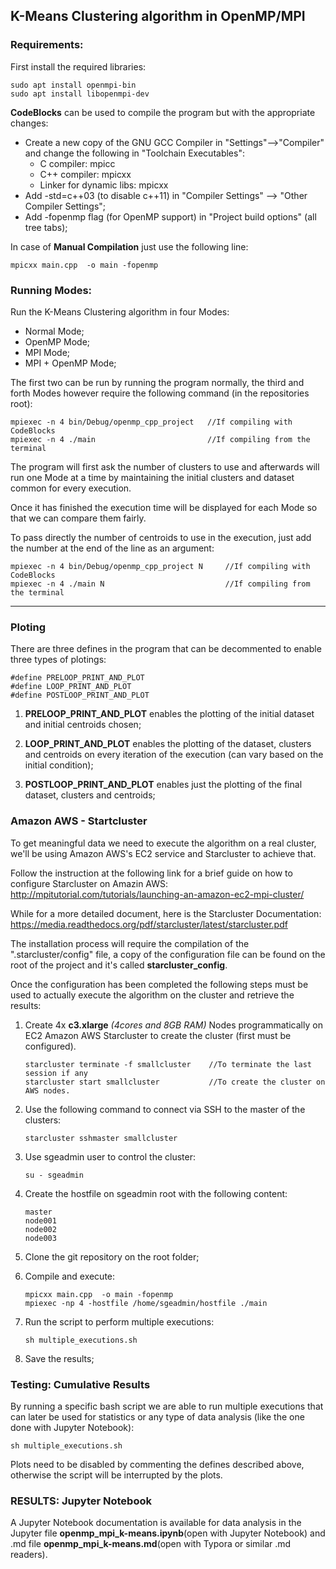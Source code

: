 ## K-Means Clustering algorithm in OpenMP/MPI

### Requirements:

First install the required libraries:

```
sudo apt install openmpi-bin
sudo apt install libopenmpi-dev
```

**CodeBlocks** can be used to compile the program but with the appropriate changes:

- Create a new copy of the GNU GCC Compiler in "Settings"-->"Compiler" and change the following in "Toolchain Executables":
  - C compiler: mpicc
  - C++ compiler: mpicxx
  - Linker for dynamic libs: mpicxx 
- Add -std=c++03 (to disable c++11) in "Compiler Settings" --> "Other Compiler Settings";
- Add -fopenmp flag (for OpenMP support) in "Project build options" (all tree tabs);

In case of **Manual Compilation** just use the following line:

```
mpicxx main.cpp  -o main -fopenmp
```

### Running Modes:

Run the K-Means Clustering algorithm in four Modes:

- Normal Mode;
- OpenMP Mode;
- MPI Mode;
- MPI + OpenMP Mode;

The first two can be run by running the program normally, the third and forth Modes however require the following command (in the repositories root):

```
mpiexec -n 4 bin/Debug/openmp_cpp_project	//If compiling with CodeBlocks
mpiexec -n 4 ./main							//If compiling from the terminal
```

The program will first ask the number of clusters to use and afterwards will run one Mode at a time by maintaining the initial clusters and dataset common for every execution. 

Once it has finished the execution time will be displayed for each Mode so that we can compare them fairly.

To pass directly the number of centroids to use in the execution, just add the number at the end of the line as an argument:

```
mpiexec -n 4 bin/Debug/openmp_cpp_project N		//If compiling with CodeBlocks
mpiexec -n 4 ./main N							//If compiling from the terminal
```

------

### Ploting

There are three defines in the program that can be decommented to enable three types of plotings:

```
#define PRELOOP_PRINT_AND_PLOT     
#define LOOP_PRINT_AND_PLOT  
#define POSTLOOP_PRINT_AND_PLOT
```

1. **PRELOOP_PRINT_AND_PLOT** enables the plotting of the initial dataset and initial centroids chosen; 

2. **LOOP_PRINT_AND_PLOT** enables the plotting of the dataset, clusters and centroids on every iteration of the execution (can vary based on the initial condition);

3. **POSTLOOP_PRINT_AND_PLOT** enables just the plotting of the final dataset, clusters and centroids;

   

### Amazon AWS - Startcluster

To get meaningful data we need to execute the algorithm on a real cluster, we'll be using Amazon AWS's EC2 service and Starcluster to achieve that. 

Follow the instruction at the following link for a brief guide on how to configure Starcluster on Amazin AWS: http://mpitutorial.com/tutorials/launching-an-amazon-ec2-mpi-cluster/

While for a more detailed document, here is the Starcluster Documentation: https://media.readthedocs.org/pdf/starcluster/latest/starcluster.pdf

The installation process will require the compilation of the ".starcluster/config" file, a copy of the configuration file can be found on the root of the project and it's called **starcluster_config**.

Once the configuration has been completed the following steps must be used to actually execute the algorithm on the cluster and retrieve the results:

1. Create 4x **c3.xlarge** *(4cores and 8GB RAM)* Nodes programmatically on EC2 Amazon AWS  Starcluster to create the cluster (first must be configured). 

   ```
   starcluster terminate -f smallcluster 	//To terminate the last session if any
   starcluster start smallcluster 			//To create the cluster on AWS nodes.
   ```

2. Use the following command to connect via SSH to the master of the clusters:

   ```
   starcluster sshmaster smallcluster 
   ```

3. Use sgeadmin user to control the cluster:

   ```
   su - sgeadmin 
   ```

4. Create the hostfile on sgeadmin root with the following content:

   ```
   master
   node001
   node002
   node003
   ```

5. Clone the git repository on the root folder;

6. Compile and execute:	

   ```
   mpicxx main.cpp  -o main -fopenmp
   mpiexec -np 4 -hostfile /home/sgeadmin/hostfile ./main
   ```

7. Run the script to perform multiple executions:

   ```
   sh multiple_executions.sh 
   ```

8. Save the results;

   

### Testing: Cumulative Results

By running a specific bash script we are able to run multiple executions that can later be used for statistics or any type of data analysis (like the one done with Jupyter Notebook): 

```
sh multiple_executions.sh
```

Plots need to be disabled by commenting the defines described above, otherwise the script will be interrupted by the plots.

### RESULTS: Jupyter Notebook

A Jupyter Notebook documentation is available for data analysis in the Jupyter file **openmp_mpi_k-means.ipynb**(open with Jupyter Notebook) and  .md file **openmp_mpi_k-means.md**(open with Typora or similar .md readers).